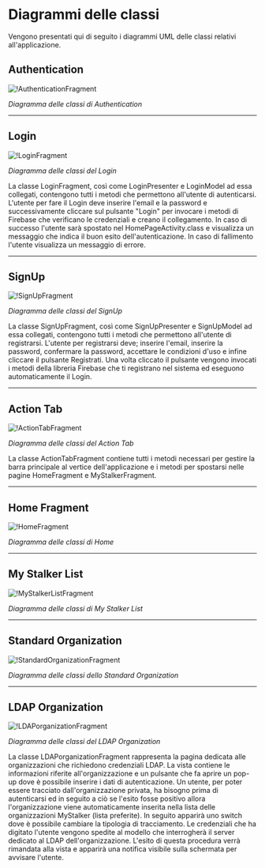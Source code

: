 # Diagrammi delle classi
Vengono presentati qui di seguito i diagrammi UML delle classi relativi all'applicazione.  


## Authentication 
![!AuthenticationFragment](/Immagini/App/Classi/Authentication.png "Diagramma delle classi di Authentication")
<figcaption> <em> Diagramma delle classi di Authentication </em> </figcaption>

___
## Login
![!LoginFragment](/Immagini/App/Classi/LoginFragment.png)
<figcaption> <em> Diagramma delle classi del Login </em> </figcaption>

La classe LoginFragment, così come LoginPresenter e LoginModel ad essa collegati, contengono tutti i metodi che permettono all'utente di autenticarsi.
L'utente per fare il Login deve inserire l'email e la password e successivamente cliccare sul pulsante "Login" per invocare i metodi di Firebase che verificano le credenziali e creano il collegamento.
In caso di successo l'utente sarà spostato nel HomePageActivity.class e visualizza un messaggio che indica il buon esito dell'autenticazione.
In caso di fallimento l'utente visualizza un messaggio di errore.

___
##  SignUp
![!SignUpFragment](/Immagini/App/Classi/SignUpFragment.png)
<figcaption> <em> Diagramma delle classi del SignUp </em> </figcaption>

La classe SignUpFragment, così come SignUpPresenter e SignUpModel ad essa collegati, contengono tutti i metodi che permettono all'utente di registrarsi.
L'utente per registrarsi deve; inserire l'email, inserire la password, confermare la password, accettare le condizioni d'uso e infine cliccare il pulsante Registrati.
Una volta cliccato il pulsante vengono invocati i metodi della libreria Firebase che ti registrano nel sistema ed eseguono automaticamente il Login.


___
## Action Tab
![!ActionTabFragment](/Immagini/App/Classi/ActionTabClassDiagramm.PNG "Diagramma delle classi del Action Tab")
<figcaption> <em> Diagramma delle classi del Action Tab </em> </figcaption>

La classe ActionTabFragment contiene tutti i metodi necessari per gestire la barra principale al vertice dell'applicazione e i metodi per spostarsi nelle pagine HomeFragment e MyStalkerFragment.


___
## Home Fragment 
![!HomeFragment](/Immagini/App/Classi/HomeFragment.png "Diagramma delle classi di Home Fragment")
<figcaption> <em> Diagramma delle classi di Home</em> </figcaption>


___
## My Stalker List 
![!MyStalkerListFragment](/Immagini/App/Classi/MyStalkerListFragment.png "Diagramma delle classi di My Stalker List")
<figcaption> <em> Diagramma delle classi di My Stalker List </em> </figcaption>


___
## Standard Organization
![!StandardOrganizationFragment](/Immagini/App/Classi/StandardOrganizationFragment.png "Diagramma delle classi del Standard Organization")
<figcaption> <em> Diagramma delle classi dello Standard Organization</em> </figcaption>


___
## LDAP Organization
![!LDAPorganizationFragment](/Immagini/App/Classi/LDAPorganizationClassDiagramm.PNG "Diagramma delle classi del LDAP Organization")
<figcaption> <em> Diagramma delle classi del LDAP Organization </em> </figcaption>

La classe LDAPorganizationFragment rappresenta la pagina dedicata alle organizzazioni che richiedono credenziali LDAP. La vista contiene le informazioni riferite
all'organizzazione e un pulsante che fa aprire un pop-up dove è possibile inserire i dati di autenticazione.
Un utente, per poter essere tracciato dall'organizzazione privata, ha bisogno prima di autenticarsi ed in seguito a ciò se l'esito fosse positivo allora l'organizzazione viene automaticamente inserita nella lista delle organizzazioni MyStalker (lista preferite). In seguito apparirà uno switch dove è possibile cambiare la tipologia di tracciamento. 
Le credenziali che ha digitato l'utente vengono spedite al modello che interrogherà il server dedicato al LDAP dell'organizzazione. L'esito di questa procedura verrà rimandata
alla vista e apparirà una notifica visibile sulla schermata per avvisare l'utente.



